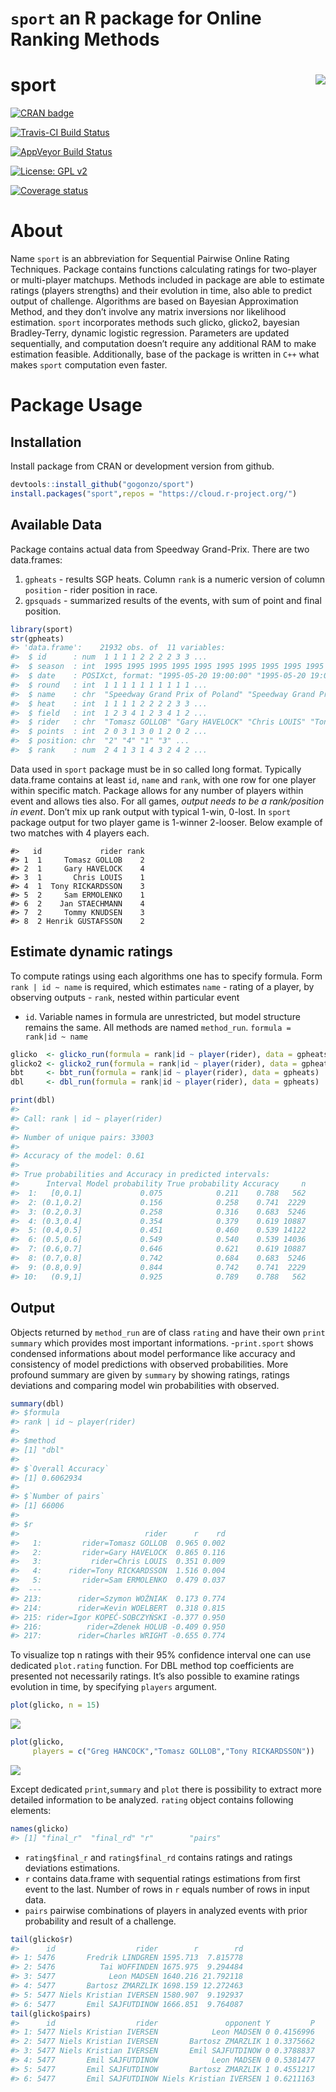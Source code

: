 `sport` an R package for Online Ranking Methods
================

# sport <img src="man/figures/hexlogo.png" align="right" />

<!-- badges: start -->

[![CRAN
badge](https://cranlogs.r-pkg.org/badges/sport)](https://cran.r-project.org/web/packages/sport/index.html)

[![Travis-CI Build
Status](https://travis-ci.org/gogonzo/sport.svg?branch=master)](https://travis-ci.org/gogonzo/sport)

[![AppVeyor Build
Status](https://ci.appveyor.com/api/projects/status/github/gogonzo/sport?branch=master&svg=true)](https://ci.appveyor.com/project/gogonzo/sport)

[![License: GPL
v2](https://img.shields.io/badge/License-GPL%20v2-blue.svg)](https://www.gnu.org/licenses/old-licenses/gpl-2.0.html)

[![Coverage
status](https://codecov.io/gh/gogonzo/sport/branch/master/graph/badge.svg)](https://codecov.io/gh/gogonzo/sport)

<!-- badges: end -->

# About

Name `sport` is an abbreviation for Sequential Pairwise Online Rating
Techniques. Package contains functions calculating ratings for
two-player or multi-player matchups. Methods included in package are
able to estimate ratings (players strengths) and their evolution in
time, also able to predict output of challenge. Algorithms are based on
Bayesian Approximation Method, and they don’t involve any matrix
inversions nor likelihood estimation. `sport` incorporates methods such
glicko, glicko2, bayesian Bradley-Terry, dynamic logistic regression.
Parameters are updated sequentially, and computation doesn’t require any
additional RAM to make estimation feasible. Additionally, base of the
package is written in `C++` what makes `sport` computation even faster.

# Package Usage

## Installation

Install package from CRAN or development version from github.

``` r
devtools::install_github("gogonzo/sport")
install.packages("sport",repos = "https://cloud.r-project.org/")
```

## Available Data

Package contains actual data from Speedway Grand-Prix. There are two
data.frames:

1.  `gpheats` - results SGP heats. Column `rank` is a numeric version of
    column `position` - rider position in race.
2.  `gpsquads` - summarized results of the events, with sum of point and
    final position.

<!-- end list -->

``` r
library(sport) 
str(gpheats)
#> 'data.frame':    21932 obs. of  11 variables:
#>  $ id      : num  1 1 1 1 2 2 2 2 3 3 ...
#>  $ season  : int  1995 1995 1995 1995 1995 1995 1995 1995 1995 1995 ...
#>  $ date    : POSIXct, format: "1995-05-20 19:00:00" "1995-05-20 19:00:00" ...
#>  $ round   : int  1 1 1 1 1 1 1 1 1 1 ...
#>  $ name    : chr  "Speedway Grand Prix of Poland" "Speedway Grand Prix of Poland" "Speedway Grand Prix of Poland" "Speedway Grand Prix of Poland" ...
#>  $ heat    : int  1 1 1 1 2 2 2 2 3 3 ...
#>  $ field   : int  1 2 3 4 1 2 3 4 1 2 ...
#>  $ rider   : chr  "Tomasz GOLLOB" "Gary HAVELOCK" "Chris LOUIS" "Tony RICKARDSSON" ...
#>  $ points  : int  2 0 3 1 3 0 1 2 0 2 ...
#>  $ position: chr  "2" "4" "1" "3" ...
#>  $ rank    : num  2 4 1 3 1 4 3 2 4 2 ...
```

Data used in `sport` package must be in so called long format. Typically
data.frame contains at least `id`, `name` and `rank`, with one row for
one player within specific match. Package allows for any number of
players within event and allows ties also. For all games, *output needs
to be a rank/position in event*. Don’t mix up rank output with typical
1-win, 0-lost. In `sport` package output for two player game is 1-winner
2-looser. Below example of two matches with 4 players each.

    #>   id             rider rank
    #> 1  1     Tomasz GOLLOB    2
    #> 2  1     Gary HAVELOCK    4
    #> 3  1       Chris LOUIS    1
    #> 4  1  Tony RICKARDSSON    3
    #> 5  2     Sam ERMOLENKO    1
    #> 6  2    Jan STAECHMANN    4
    #> 7  2     Tommy KNUDSEN    3
    #> 8  2 Henrik GUSTAFSSON    2

## Estimate dynamic ratings

To compute ratings using each algorithms one has to specify formula.
Form `rank | id ~ name` is required, which estimates `name` - rating of
a player, by observing outputs - `rank`, nested within particular event
- `id`. Variable names in formula are unrestricted, but model structure
remains the same. All methods are named `method_run`. `formula = rank|id
~ name`

``` r
glicko  <- glicko_run(formula = rank|id ~ player(rider), data = gpheats)
glicko2 <- glicko2_run(formula = rank|id ~ player(rider), data = gpheats)
bbt     <- bbt_run(formula = rank|id ~ player(rider), data = gpheats)
dbl     <- dbl_run(formula = rank|id ~ player(rider), data = gpheats)

print(dbl)
#> 
#> Call: rank | id ~ player(rider)
#> 
#> Number of unique pairs: 33003
#> 
#> Accuracy of the model: 0.61
#> 
#> True probabilities and Accuracy in predicted intervals:
#>      Interval Model probability True probability Accuracy     n
#>  1:   [0,0.1]             0.075            0.211    0.788   562
#>  2: (0.1,0.2]             0.156            0.258    0.741  2229
#>  3: (0.2,0.3]             0.258            0.316    0.683  5246
#>  4: (0.3,0.4]             0.354            0.379    0.619 10887
#>  5: (0.4,0.5]             0.451            0.460    0.539 14122
#>  6: (0.5,0.6]             0.549            0.540    0.539 14036
#>  7: (0.6,0.7]             0.646            0.621    0.619 10887
#>  8: (0.7,0.8]             0.742            0.684    0.683  5246
#>  9: (0.8,0.9]             0.844            0.742    0.741  2229
#> 10:   (0.9,1]             0.925            0.789    0.788   562
```

## Output

Objects returned by `method_run` are of class `rating` and have their
own `print` `summary` which provides most important informations.
-`print.sport` shows condensed informations about model performance like
accuracy and consistency of model predictions with observed
probabilities. More profound summary are given by `summary` by showing
ratings, ratings deviations and comparing model win probabilities with
observed.

``` r
summary(dbl)
#> $formula
#> rank | id ~ player(rider)
#> 
#> $method
#> [1] "dbl"
#> 
#> $`Overall Accuracy`
#> [1] 0.6062934
#> 
#> $`Number of pairs`
#> [1] 66006
#> 
#> $r
#>                            rider      r    rd
#>   1:         rider=Tomasz GOLLOB  0.965 0.002
#>   2:         rider=Gary HAVELOCK  0.865 0.116
#>   3:           rider=Chris LOUIS  0.351 0.009
#>   4:      rider=Tony RICKARDSSON  1.516 0.004
#>   5:         rider=Sam ERMOLENKO  0.479 0.037
#>  ---                                         
#> 213:        rider=Szymon WOŹNIAK  0.173 0.774
#> 214:        rider=Kevin WOELBERT  0.318 0.815
#> 215: rider=Igor KOPEĆ-SOBCZYŃSKI -0.377 0.950
#> 216:          rider=Zdenek HOLUB -0.409 0.950
#> 217:        rider=Charles WRIGHT -0.655 0.774
```

To visualize top n ratings with their 95% confidence interval one can
use dedicated `plot.rating` function. For DBL method top coefficients
are presented not necessarily ratings. It’s also possible to examine
ratings evolution in time, by specifying `players` argument.

<div class="col2">

``` r
plot(glicko, n = 15)
```

![](man/figures/README-unnamed-chunk-7-1.png)<!-- -->

``` r
plot(glicko, 
     players = c("Greg HANCOCK","Tomasz GOLLOB","Tony RICKARDSSON"))
```

![](man/figures/README-unnamed-chunk-7-2.png)<!-- -->

</div>

Except dedicated `print`,`summary` and `plot` there is possibility to
extract more detailed information to be analyzed. `rating` object
contains following elements:

``` r
names(glicko)
#> [1] "final_r"  "final_rd" "r"        "pairs"
```

  - `rating$final_r` and `rating$final_rd` contains ratings and ratings
    deviations estimations.
  - `r` contains data.frame with sequential ratings estimations from
    first event to the last. Number of rows in `r` equals number of rows
    in input data.
  - `pairs` pairwise combinations of players in analyzed events with
    prior probability and result of a challenge.

<!-- end list -->

``` r
tail(glicko$r)
#>      id                  rider        r        rd
#> 1: 5476       Fredrik LINDGREN 1595.713  7.815778
#> 2: 5476          Tai WOFFINDEN 1675.975  9.294484
#> 3: 5477            Leon MADSEN 1640.216 21.792118
#> 4: 5477       Bartosz ZMARZLIK 1698.159 12.272463
#> 5: 5477 Niels Kristian IVERSEN 1580.907  9.192937
#> 6: 5477       Emil SAJFUTDINOW 1666.851  9.764087
tail(glicko$pairs)
#>      id                  rider               opponent Y         P
#> 1: 5477 Niels Kristian IVERSEN            Leon MADSEN 0 0.4156996
#> 2: 5477 Niels Kristian IVERSEN       Bartosz ZMARZLIK 1 0.3375662
#> 3: 5477 Niels Kristian IVERSEN       Emil SAJFUTDINOW 0 0.3788837
#> 4: 5477       Emil SAJFUTDINOW            Leon MADSEN 0 0.5381477
#> 5: 5477       Emil SAJFUTDINOW       Bartosz ZMARZLIK 1 0.4551217
#> 6: 5477       Emil SAJFUTDINOW Niels Kristian IVERSEN 1 0.6211163
```
